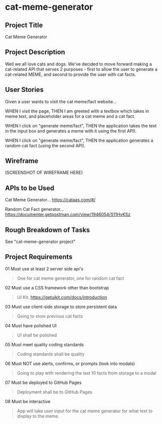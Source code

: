 # cat-meme-generator

## Project Title
Cat Meme Generator

## Project Description
Well we all love cats and dogs.  We've decided to move forward making a cat-related API that serves 2 purposes - first to allow the user to generate a cat-related MEME, and second to provide the user with cat facts.

## User Stories
Given a user wants to visit the cat meme/fact website...

WHEN I visit the page,
THEN I am greeted with a textbox which takes in meme text, and placeholder areas for a cat meme and a cat fact.

WHEN I click on "generate meme/fact",
THEN the application takes the text in the input box and generates a meme with it using the first API).

WHEN I click on "generate meme/fact",
THEN the application generates a random cat fact (using the second API).

## Wireframe
(SCREENSHOT OF WIREFRAME HERE)

## APIs to be Used
Cat Meme Generator...
https://cataas.com/#/

Random Cat Fact generator...
https://documenter.getpostman.com/view/1946054/S11HvKSz

## Rough Breakdown of Tasks
See "cat-meme-generator project"

## Project Requirements
01 Must use at least 2 server side api's
>One for cat meme generator, one for random cat fact

02 Must use a CSS framework other than bootstrap
>UI Kit.
>https://getuikit.com/docs/introduction

03 Must use client-side storage to store persistent data
>Going to store previous cat facts

04 Must have polished UI
>UI shall be polished

05 Must meet quality coding standards
>Coding standards shall be quality

06 Must NOT use alerts, confirms, or prompts (look into modals)
>Going to play with rendering the last 10 facts from storage to a modal

07 Must be deployed to GitHub Pages
>Deployment shall be to GitHub Pages

08 Must be interactive
>App will take user input for the cat meme generator for what text to display to the meme.